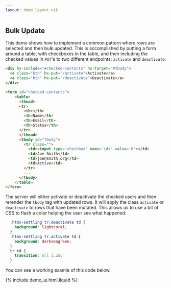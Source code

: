 ```yaml
---
layout: demo_layout.njk
---
```

        
## Bulk Update

This demo shows how to implement a common pattern where rows are selected and then bulk updated.  This is 
accomplished by putting a form around a table, with checkboxes in the table, and then including the checked
values in `PUT`'s to two different endpoints: `activate` and `deactivate`:

```html
<div hx-include="#checked-contacts" hx-target="#tbody">
  <a class="btn" hx-put="/activate">Activate</a>
  <a class="btn" hx-put="/deactivate">Deactivate</a>
</div>

<form id="checked-contacts">
    <table>
      <thead>
      <tr>
        <th></th>
        <th>Name</th>
        <th>Email</th>
        <th>Status</th>
      </tr>
      </thead>
      <tbody id="tbody">
        <tr class="">
          <td><input type='checkbox' name='ids' value='0'></td>
          <td>Joe Smith</td>
          <td>joe@smith.org</td>
          <td>Active</td>
        </tr>
        ...
      </tbody>
    </table>
</form>
```

The server will either activate or deactivate the checked users and then rerender the `tbody` tag with
updated rows.  It will apply the class `activate` or `deactivate` to rows that have been mutated.  This allows
us to use a bit of CSS to flash a color helping the user see what happened:

```css
  .htmx-settling tr.deactivate td {
    background: lightcoral;
  }
  .htmx-settling tr.activate td {
    background: darkseagreen;
  }
  tr td {
    transition: all 1.2s;
  }
```

You can see a working examle of this code below.

<style scoped="">
  .htmx-settling tr.deactivate td {
    background: lightcoral;
  }
  .htmx-settling tr.activate td {
    background: darkseagreen;
  }
  tr td {
    transition: all 1.2s;
  }
</style>

{% include demo_ui.html.liquid %}

<script>
    //=========================================================================
    // Fake Server Side Code
    //=========================================================================

    // data
    var dataStore = function(){
      var data = [
        { name: "Joe Smith", email: "joe@smith.org", status: "Active" },
        { name: "Angie MacDowell", email: "angie@macdowell.org", status: "Active" },
        { name: "Fuqua Tarkenton", email: "fuqua@tarkenton.org", status: "Active" },
        { name: "Kim Yee", email: "kim@yee.org", status: "Inactive" }
      ];
      return {
        findContactById : function(id) {
          return data[id];
        },
        allContacts : function() {
          return data;
        }
      }
    }()
    
    function getIds(params) {
      if(params['ids']) {
        if(Array.isArray(params['ids'])) {
          return params['ids'].map(x => parseInt(x))
        } else {
          return [parseInt(params['ids'])];
        }
      } else {
        return [];
      }
    }

    // routes
    init("/demo", function(request){
        return displayUI(dataStore.allContacts());
    });

    onPut("/activate", function(request, params){
        var ids = getIds(params);
        for (var i = 0; i < ids.length; i++) {
          dataStore.findContactById(ids[i])['status'] = 'Active';
        }
        return displayTable(ids, dataStore.allContacts(), 'activate');
    });

    onPut("/deactivate", function (req, params) {
        var ids = getIds(params);
        for (var i = 0; i < ids.length; i++) {
          dataStore.findContactById(ids[i])['status'] = 'Inactive';
        }
        return displayTable(ids, dataStore.allContacts(), 'deactivate');
    });

    // templates
    function displayUI(contacts) {
      return `<h3>Select Rows And Activate Or Deactivate Below<h3>
               <form id="checked-contacts">
                <table>
                  <thead>
                  <tr>
                    <th></th>
                    <th>Name</th>
                    <th>Email</th>
                    <th>Status</th>
                  </tr>
                  </thead>
                  <tbody id="tbody">
                    ${displayTable([], contacts, "")}
                  </tbody>
                </table>
              </form>
              <br/>
              <div hx-include="#checked-contacts" hx-target="#tbody">
                <a class="btn" hx-put="/activate">Activate</a>
                <a class="btn" hx-put="/deactivate">Deactivate</a>
              </div>`
    }
    
    function displayTable(ids, contacts, action) {
      var txt = "";
      for (var i = 0; i < contacts.length; i++) {
        var c = contacts[i];
        txt += `\n<tr class="${ids.includes(i) ? action : ""}">
                  <td><input type='checkbox' name='ids' value='${i}'></td><td>${c.name}</td><td>${c.email}</td><td>${c.status}</td>
                </tr>`
      }
      return txt;
    }
</script>
